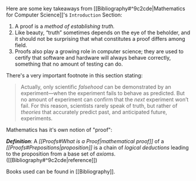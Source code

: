 Here are some key takeaways from [[Bibliography#^9c2cde|Mathematics for Computer Science]]'s `Introduction` Section:

1. A proof is a _method of establishing truth._
2.  Like beauty, “truth” sometimes depends on the eye of the beholder, and it should not be surprising that what constitutes a proof differs among field.
3. Proofs also play a growing role in computer science; they are used to certify that software and hardware will always behave correctly, something that no amount of testing can do.

There's a very important footnote in this section stating:

> Actually, only scientific _falsehood_ can be demonstrated by an experiment—when the experiment fails to behave as predicted. But no amount of experiment can confirm that the _next_ experiment won’t fail. For this reason, scientists rarely speak of truth, but rather of _theories_ that accurately predict past, and anticipated future, experiments.

Mathematics has it's own notion of "proof":

***Definition***: A _[[Proofs#What is a Proof|mathematical proof]]_ of a _[[Proofs#Prepositions|proposition]]_ is a chain of _logical deductions_ leading to the proposition from a base set of _axioms_. ([[Bibliography#^9c2cde|reference]])

Books used can be found in [[Bibliography]].